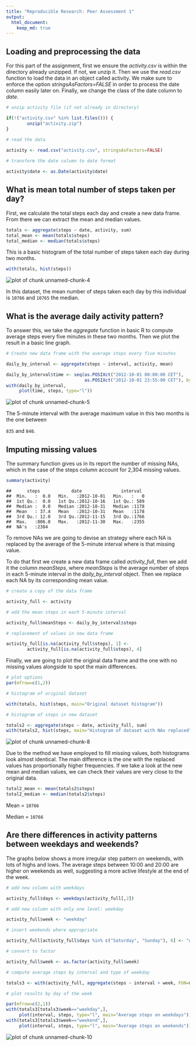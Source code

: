 ```yaml
---
title: "Reproducible Research: Peer Assessment 1"
output: 
  html_document:
    keep_md: true
---
```




## Loading and preprocessing the data

For this part of the assignment, first we ensure the *activity.csv* is within
the directory already unzipped. If not, we unzip it. Then we use the *read.csv*
function to load the data in an object called activity. We make sure to enforce
the option *stringsAsFactors=FALSE* in order to process the date column easily
later on. Finally, we change the class of the date column to *date*.


```r
# unzip activity file (if not already in directory)

if(!("activity.csv" %in% list.files())) {
        unzip("activity.zip")
}
        
# read the data

activity <- read.csv("activity.csv", stringsAsFactors=FALSE)

# transform the date column to date format

activity$date <- as.Date(activity$date)
```



## What is mean total number of steps taken per day?

First, we calculate the total steps each day and create a new data frame. From
there we can extract the mean and median values.



```r
totals <- aggregate(steps ~ date, activity, sum)
total_mean <- mean(totals$steps)
total_median <- median(totals$steps)
```

This is a basic histogram of the total number of steps taken each day during two
months.


```r
with(totals, hist(steps))
```

![plot of chunk unnamed-chunk-4](figure/unnamed-chunk-4.png) 

In this dataset, the mean number of steps taken each day by this individual is
``10766`` and
``10765`` the median. 

## What is the average daily activity pattern?

To answer this, we take the *aggregate* function in basic R to compute
average steps every five minutes in these two months. Then we plot the result
in a basic line graph.


```r
# Create new data frame with the average steps every five minutes 

daily_by_interval <- aggregate(steps ~ interval, activity, mean)

daily_by_interval$time <- seq(as.POSIXct("2012-10-01 00:00:00 CET"),
                              as.POSIXct("2012-10-01 23:55:00 CET"), by="5 mins")
with(daily_by_interval, 
     plot(time, steps, type="l"))
```

![plot of chunk unnamed-chunk-5](figure/unnamed-chunk-5.png) 

The 5-minute interval with the average maximum value in this two months is the
one between

``835`` and ``840``.


## Imputing missing values

The summary function gives us in its report the number of missing NAs, which in 
the case of the steps column account for 2,304 missing values.


```r
summary(activity)
```

```
##      steps            date               interval   
##  Min.   :  0.0   Min.   :2012-10-01   Min.   :   0  
##  1st Qu.:  0.0   1st Qu.:2012-10-16   1st Qu.: 589  
##  Median :  0.0   Median :2012-10-31   Median :1178  
##  Mean   : 37.4   Mean   :2012-10-31   Mean   :1178  
##  3rd Qu.: 12.0   3rd Qu.:2012-11-15   3rd Qu.:1766  
##  Max.   :806.0   Max.   :2012-11-30   Max.   :2355  
##  NA's   :2304
```
To remove NAs we are going to devise an strategy where each NA is replaced by
the average of the 5-minute interval where is that missing value.

To do that first we create a new data frame called *activity_full*, then we add
it the column *meanSteps*, where *meanSteps* is the average number of steps in
each 5-minute interval in the *daily_by_interval* object.
Then we replace each NA by its corresponding mean value.


```r
# create a copy of the data frame

activity_full <- activity

# add the mean steps in each 5-minute interval

activity_full$meanSteps <- daily_by_interval$steps

# replacement of values in new data frame

activity_full[is.na(activity_full$steps), 1] <- 
        activity_full[is.na(activity_full$steps), 4]
```

Finally, we are going to plot the original data frame and the one with no 
missing values alongside to spot the main differences.



```r
# plot options
par(mfrow=c(1,2))

# histogram of original dataset

with(totals, hist(steps, main="Original dataset histogram"))

# histogram of steps in new dataset

totals2 <- aggregate(steps ~ date, activity_full, sum)
with(totals2, hist(steps, main="Histogram of dataset with NAs replaced"))
```

![plot of chunk unnamed-chunk-8](figure/unnamed-chunk-8.png) 

Due to the method we have employed to fill missing values, both histograms
look almost identical. The main difference is the one with the replaced values
has proportionally higher frequencies. If we take a look at the new mean and 
median values, we can check their values are very close to the original data.


```r
total2_mean <- mean(totals2$steps)
total2_median <- median(totals2$steps)
```
Mean = ``10766``

Median = ``10766``


## Are there differences in activity patterns between weekdays and weekends?

The graphs below shows a more irregular step pattern on weekends, with
lots of highs and lows. The average steps between 10:00 and 20:00 are
higher on weekends as well, suggesting a more active lifestyle
at the end of the week.


```r
# add new column with weekdays

activity_full$days <- weekdays(activity_full[,2])

# add new column with only one level: weekday

activity_full$week <- "weekday"

# insert weekends where appropriate

activity_full[activity_full$days %in% c("Saturday", "Sunday"), 6] <- "weekend"

# convert to factor

activity_full$week <- as.factor(activity_full$week)

# compute average steps by interval and type of weekday

totals3 <- with(activity_full, aggregate(steps ~ interval + week, FUN=mean))

# plot results by day of the week

par(mfrow=c(2,1))
with(totals3[totals3$week=="weekday",],
     plot(interval, steps, type="l", main="Average steps on weekdays"))
with(totals3[totals3$week=="weekend",],
     plot(interval, steps, type="l", main="Average steps on weekends"))
```

![plot of chunk unnamed-chunk-10](figure/unnamed-chunk-10.png) 


